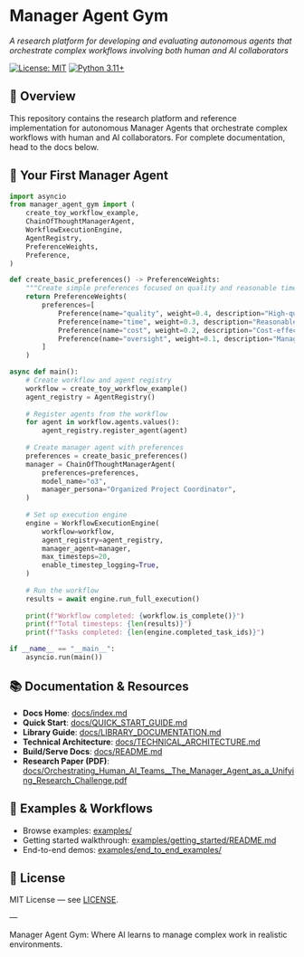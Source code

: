 # Manager Agent Gym

*A research platform for developing and evaluating autonomous agents that orchestrate complex workflows involving both human and AI collaborators*

[![License: MIT](https://img.shields.io/badge/License-MIT-yellow.svg)](https://opensource.org/licenses/MIT)
[![Python 3.11+](https://img.shields.io/badge/python-3.11+-blue.svg)](https://www.python.org/downloads/)

## 🎯 Overview
This repository contains the research platform and reference implementation for autonomous Manager Agents that orchestrate complex workflows with human and AI collaborators. For complete documentation, head to the docs below.

## 🚀 Your First Manager Agent

```python
import asyncio
from manager_agent_gym import (
    create_toy_workflow_example,
    ChainOfThoughtManagerAgent,
    WorkflowExecutionEngine,
    AgentRegistry,
    PreferenceWeights,
    Preference,
)

def create_basic_preferences() -> PreferenceWeights:
    """Create simple preferences focused on quality and reasonable timelines."""
    return PreferenceWeights(
        preferences=[
            Preference(name="quality", weight=0.4, description="High-quality deliverables"),
            Preference(name="time", weight=0.3, description="Reasonable timeline"),
            Preference(name="cost", weight=0.2, description="Cost-effective execution"),
            Preference(name="oversight", weight=0.1, description="Manageable oversight"),
        ]
    )

async def main():
    # Create workflow and agent registry
    workflow = create_toy_workflow_example()
    agent_registry = AgentRegistry()
    
    # Register agents from the workflow
    for agent in workflow.agents.values():
        agent_registry.register_agent(agent)
    
    # Create manager agent with preferences
    preferences = create_basic_preferences()
    manager = ChainOfThoughtManagerAgent(
        preferences=preferences,
        model_name="o3",
        manager_persona="Organized Project Coordinator",
    )
    
    # Set up execution engine
    engine = WorkflowExecutionEngine(
        workflow=workflow,
        agent_registry=agent_registry,
        manager_agent=manager,
        max_timesteps=20,
        enable_timestep_logging=True,
    )
    
    # Run the workflow
    results = await engine.run_full_execution()
    
    print(f"Workflow completed: {workflow.is_complete()}")
    print(f"Total timesteps: {len(results)}")
    print(f"Tasks completed: {len(engine.completed_task_ids)}")

if __name__ == "__main__":
    asyncio.run(main())
```


## 📚 Documentation & Resources

- **Docs Home**: [docs/index.md](docs/index.md)
- **Quick Start**: [docs/QUICK_START_GUIDE.md](docs/QUICK_START_GUIDE.md)
- **Library Guide**: [docs/LIBRARY_DOCUMENTATION.md](docs/LIBRARY_DOCUMENTATION.md)
- **Technical Architecture**: [docs/TECHNICAL_ARCHITECTURE.md](docs/TECHNICAL_ARCHITECTURE.md)
- **Build/Serve Docs**: [docs/README.md](docs/README.md)
- **Research Paper (PDF)**: [docs/Orchestrating_Human_AI_Teams__The_Manager_Agent_as_a_Unifying_Research_Challenge.pdf](docs/Orchestrating_Human_AI_Teams__The_Manager_Agent_as_a_Unifying_Research_Challenge.pdf)

## 🧪 Examples & Workflows

- Browse examples: [examples/](examples/)
- Getting started walkthrough: [examples/getting_started/README.md](examples/getting_started/README.md)
- End-to-end demos: [examples/end_to_end_examples/](examples/end_to_end_examples/)

## 📝 License

MIT License — see [LICENSE](LICENSE).

—

Manager Agent Gym: Where AI learns to manage complex work in realistic environments.